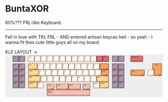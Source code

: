 # BuntaXOR
60%??? FRL-like Keyboard.

------
Fell in love with TKL FRL - AND entered artisan keycao hell - so yeah - I wanna fit thes cute little guys all on my board. 

KLE LAYOUT →
![image](https://github.com/lmnpie/BuntaXOR/blob/main/images/kle-layout.png?raw=true) 
